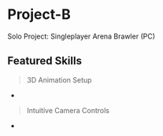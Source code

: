# Project-B
Solo Project: Singleplayer Arena Brawler (PC)

## Featured Skills

> 3D Animation Setup
-

> Intuitive Camera Controls
-
